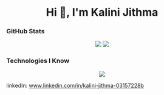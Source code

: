 <h1 align="center">Hi 👋, I'm Kalini Jithma</h1>

<h3>GitHub Stats</h3> 

<p align="center">
  <img src="https://github-readme-stats.vercel.app/api?username=kalinijithma&show_icons=true&theme=github_dark" />
<img src="https://github-readme-stats.vercel.app/api/top-langs/?username=kalinijithma&layout=compact&theme=github_dark" />

</p>

<h3>Technologies I Know</h3>

<p align="center">
  <a href="https://skillicons.dev">
    <img src="https://skillicons.dev/icons?i=php,mysql,javascript,html,css,python,java,vscode,androidstudio,github,postman,pycharm" />
  </a>
</p>


 linkedIn: www.linkedin.com/in/kalini-jithma-03157228b
